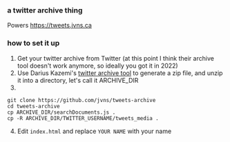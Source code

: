 ### a twitter archive thing

Powers https://tweets.jvns.ca

### how to set it up

1. Get your twitter archive from Twitter (at this point I think their archive tool doesn't work anymore, so ideally you got it in 2022)
1. Use Darius Kazemi's [twitter archive tool](https://tinysubversions.com/twitter-archive/make-your-own/) to generate a zip file, and unzip it into a directory, let's call it ARCHIVE_DIR
3. 
  ```
  git clone https://github.com/jvns/tweets-archive
  cd tweets-archive
  cp ARCHIVE_DIR/searchDocuments.js .
  cp -R ARCHIVE_DIR/TWITTER_USERNAME/tweets_media .
  ```
4. Edit `index.html` and replace `YOUR NAME` with your name

